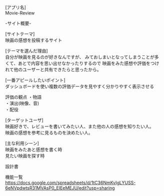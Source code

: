 [アプリ名]  
Movie-Review

-サイト概要-

[サイトテーマ]  
映画の感想を投稿するサイト

[テーマを選んだ理由]  
自分が映画を見るのが好きなんですが、
みておしまいとなってしまうことが多くて、あとで内容を思い出せなかったりするので
映画をみた感想や評価をつけれて他のユーザーと共有できたらと思ったから。

[一番アピールしたいポイント]  
ダッシュボードを使い複数の評価データを見やすく分かりやすく表示させる

評価の観点
・物語  
・演出(映像、音)  
・配役

[ターゲットユーザ]  
映画好きで、レビューを書いてみたい人、また他の人の感想を知りたい人。  
映画の感想を参考に見るものを決めたい人。

[主な利用シーン]  
映画をみたあと感想を書く時  
見たい映画を探す時

設計書

機能一覧  
https://docs.google.com/spreadsheets/d/1tC36NmKvIgLYUSS-6eNVpdwtsR31MVAsP0_EIEeMEJU/edit?usp=sharing

